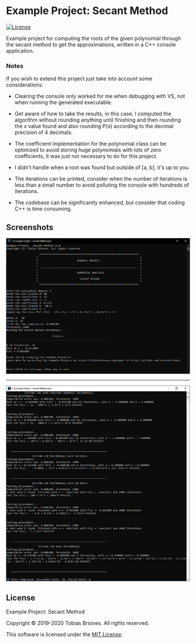 # Example Project: Secant Method
[![License](https://img.shields.io/github/license/TobiasBriones/example.math.numerical.polynomial.cpp.secant_method)](https://github.com/TobiasBriones/example.math.numerical.polynomial.cpp.secant_method/blob/master/LICENSE)

Example project for computing the roots of the given polynomial through the secant method to get the approximations, written in a C++ console application.

### Notes
If you wish to extend this project just take into account some considerations:
- Clearing the console only worked for me when debugging with VS, not when running the generated executable.

- Get aware of how to take the results, in this case, I computed the algorithm without rounding anything until finishing and then rounding the x value found and also rounding P(x) according to the decimal precision of 4 decimals.

- The coefficient implementation for the polynomial class can be optimized to avoid storing huge polynomials with lots of zero coefficients, it was just not necessary to do for this project.

- I didn't handle when a root was found but outside of [a, b], it's up to you.

- The iterations can be printed, consider when the number of iterations is less than a small number to avoid polluting the console with hundreds of iterations.

- The codebase can be significantly enhanced, but consider that coding C++ is time consuming.

## Screenshots
[![Screenshot 1](https://raw.githubusercontent.com/TobiasBriones/images/master/example-projects/example.math.numerical.polynomial.cpp.secant-method/screenshot-1.png)](https://github.com/TobiasBriones/images/tree/master/example-projects)

---

[![Screenshot 2](https://raw.githubusercontent.com/TobiasBriones/images/master/example-projects/example.math.numerical.polynomial.cpp.secant-method/screenshot-2.png)](https://github.com/TobiasBriones/images/tree/master/example-projects)

## License
Example Project: Secant Method

Copyright © 2019-2020 Tobias Briones. All rights reserved.

This software is licensed under the [MIT License](https://github.com/TobiasBriones/example.math.numerical.polynomial.cpp.secant-method/blob/master/LICENSE).
